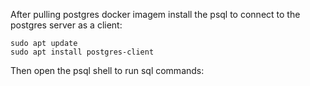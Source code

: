 After pulling postgres docker imagem install the psql to connect to the postgres server as a client:

```shell
sudo apt update
sudo apt install postgres-client
```
Then open the psql shell to run sql commands:

```shell

```